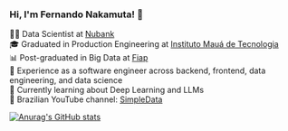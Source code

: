 ### Hi, I'm Fernando Nakamuta! 👋

👨‍💻 Data Scientist at [Nubank](https://nubank.com.br/)  
🎓 Graduated in Production Engineering at [Instituto Mauá de Tecnologia](https://maua.br/)  
📊 Post-graduated in Big Data at [Fiap](https://www.fiap.com.br/)  
💼 Experience as a software engineer across backend, frontend, data engineering, and data science  
🚀 Currently learning about Deep Learning and LLMs  
🎥 Brazilian YouTube channel: [SimpleData](https://www.youtube.com/@Simpledata)  


[![Anurag's GitHub stats](https://github-readme-stats.vercel.app/api?username=fenakamuta)](https://github.com/anuraghazra/github-readme-stats)
